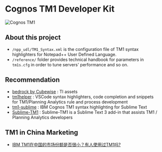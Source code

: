 # Cognos TM1 Developer Kit

![Cognos TM1](https://img.crx4chrome.com/50/14/55/pfcpjkoiknombhfcjnjihpafmkhmdcjb-screenshot.jpg)

## About this project

* `/npp_udl/TM1_Syntax.xml` is the configuration file of TM1 syntax highlighters for Notepad++ User Defined Language.
* `/reference/` folder provides technical handbook for parameters in `tm1s.cfg` in order to tune servers' performance and so on.

## Recommendation

* [bedrock by Cubewise](https://github.com/cubewise-code/bedrock) : TI assets
* [tm1helper](https://github.com/CarpeDatumInc/tm1helper) : VSCode syntax highlighters, code completion and snippets for TM1/Planning Analytics rule and process development
* [tm1-sublime](https://github.com/hermie64/tm1-sublime) : IBM Cognos TM1 syntax highlighting for Sublime Text
* [Sublime-TM1](https://github.com/ajmyers/Sublime-TM1) : Sublime-TM1 is a Sublime Text 3 add-in that assists TM1 / Planning Analytics developers

## TM1 in China Marketing
* [IBM TM1在中国的市场份额是否很小？有人使用过TM1吗?](https://www.zhihu.com/question/19835774/answer/89423947)
